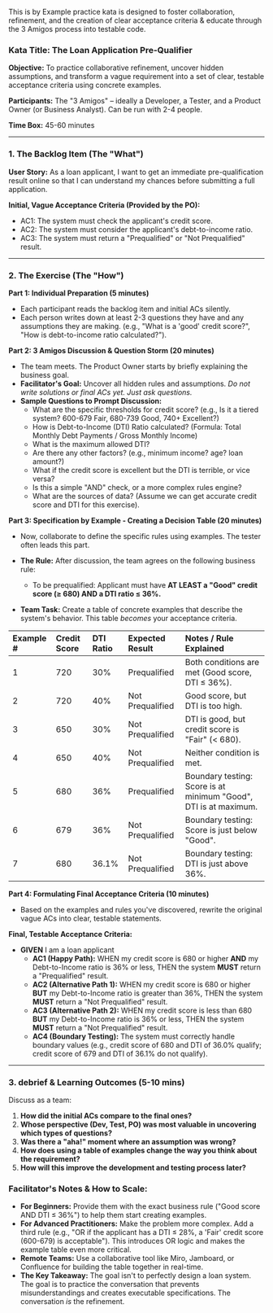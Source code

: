 This is  by Example practice kata is designed to foster collaboration, refinement, and the creation of clear acceptance criteria & educate through the 3 Amigos process into testable code.

### **Kata Title: The Loan Application Pre-Qualifier**

**Objective:** To practice collaborative refinement, uncover hidden assumptions, and transform a vague requirement into a set of clear, testable acceptance criteria using concrete examples.

**Participants:** The "3 Amigos" – ideally a Developer, a Tester, and a Product Owner (or Business Analyst). Can be run with 2-4 people.

**Time Box:** 45-60 minutes

---

### 1. The Backlog Item (The "What")

**User Story:** As a loan applicant, I want to get an immediate pre-qualification result online so that I can understand my chances before submitting a full application.

**Initial, Vague Acceptance Criteria (Provided by the PO):**
*   AC1: The system must check the applicant's credit score.
*   AC2: The system must consider the applicant's debt-to-income ratio.
*   AC3: The system must return a "Prequalified" or "Not Prequalified" result.

---

### 2. The Exercise (The "How")

**Part 1: Individual Preparation (5 minutes)**
*   Each participant reads the backlog item and initial ACs silently.
*   Each person writes down at least 2-3 questions they have and any assumptions they are making. (e.g., "What is a 'good' credit score?", "How is debt-to-income ratio calculated?").

**Part 2: 3 Amigos Discussion & Question Storm (20 minutes)**
*   The team meets. The Product Owner starts by briefly explaining the business goal.
*   **Facilitator's Goal:** Uncover all hidden rules and assumptions. *Do not write solutions or final ACs yet. Just ask questions.*
*   **Sample Questions to Prompt Discussion:**
    *   What are the specific thresholds for credit score? (e.g., Is it a tiered system? 600-679 Fair, 680-739 Good, 740+ Excellent?)
    *   How is Debt-to-Income (DTI) Ratio calculated? (Formula: Total Monthly Debt Payments / Gross Monthly Income)
    *   What is the maximum allowed DTI?
    *   Are there any other factors? (e.g., minimum income? age? loan amount?)
    *   What if the credit score is excellent but the DTI is terrible, or vice versa?
    *   Is this a simple "AND" check, or a more complex rules engine?
    *   What are the sources of data? (Assume we can get accurate credit score and DTI for this exercise).

**Part 3: Specification by Example - Creating a Decision Table (20 minutes)**
*   Now, collaborate to define the specific rules using examples. The tester often leads this part.
*   **The Rule:** After discussion, the team agrees on the following business rule:
    *   To be prequalified: Applicant must have **AT LEAST a "Good" credit score (≥ 680) AND a DTI ratio ≤ 36%.**

*   **Team Task:** Create a table of concrete examples that describe the system's behavior. This table *becomes* your acceptance criteria.

| Example # | Credit Score | DTI Ratio | Expected Result | Notes / Rule Explained |
| :--- | :--- | :--- | :--- | :--- |
| 1 | 720 | 30% | Prequalified | Both conditions are met (Good score, DTI ≤ 36%). |
| 2 | 720 | 40% | Not Prequalified | Good score, but DTI is too high. |
| 3 | 650 | 30% | Not Prequalified | DTI is good, but credit score is "Fair" (< 680). |
| 4 | 650 | 40% | Not Prequalified | Neither condition is met. |
| 5 | 680 | 36% | Prequalified | Boundary testing: Score is at minimum "Good", DTI is at maximum. |
| 6 | 679 | 36% | Not Prequalified | Boundary testing: Score is just below "Good". |
| 7 | 680 | 36.1% | Not Prequalified | Boundary testing: DTI is just above 36%. |

**Part 4: Formulating Final Acceptance Criteria (10 minutes)**
*   Based on the examples and rules you've discovered, rewrite the original vague ACs into clear, testable statements.

**Final, Testable Acceptance Criteria:**
*   **GIVEN** I am a loan applicant
    *   **AC1 (Happy Path):** WHEN my credit score is 680 or higher **AND** my Debt-to-Income ratio is 36% or less, THEN the system **MUST** return a "Prequalified" result.
    *   **AC2 (Alternative Path 1):** WHEN my credit score is 680 or higher **BUT** my Debt-to-Income ratio is greater than 36%, THEN the system **MUST** return a "Not Prequalified" result.
    *   **AC3 (Alternative Path 2):** WHEN my credit score is less than 680 **BUT** my Debt-to-Income ratio is 36% or less, THEN the system **MUST** return a "Not Prequalified" result.
    *   **AC4 (Boundary Testing):** The system must correctly handle boundary values (e.g., credit score of 680 and DTI of 36.0% qualify; credit score of 679 and DTI of 36.1% do not qualify).

---

### 3. debrief & Learning Outcomes (5-10 mins)

Discuss as a team:
1.  **How did the initial ACs compare to the final ones?**
2.  **Whose perspective (Dev, Test, PO) was most valuable in uncovering which types of questions?**
3.  **Was there a "aha!" moment where an assumption was wrong?**
4.  **How does using a table of examples change the way you think about the requirement?**
5.  **How will this improve the development and testing process later?**

### **Facilitator's Notes & How to Scale:**

*   **For Beginners:** Provide them with the exact business rule ("Good score AND DTI ≤ 36%") to help them start creating examples.
*   **For Advanced Practitioners:** Make the problem more complex. Add a third rule (e.g., "OR if the applicant has a DTI ≤ 28%, a 'Fair' credit score (600-679) is acceptable"). This introduces OR logic and makes the example table even more critical.
*   **Remote Teams:** Use a collaborative tool like Miro, Jamboard, or Confluence for building the table together in real-time.
*   **The Key Takeaway:** The goal isn't to perfectly design a loan system. The goal is to practice the conversation that prevents misunderstandings and creates executable specifications. The conversation *is* the refinement.
